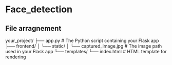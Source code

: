 # Face_detection

<h2>File arragnement</h2>

your_project/
├── app.py                   # The Python script containing your Flask app
├── frontend/
│   └── static/
│       └── captured_image.jpg  # The image path used in your Flask app
└── templates/
    └── index.html           # HTML template for rendering
